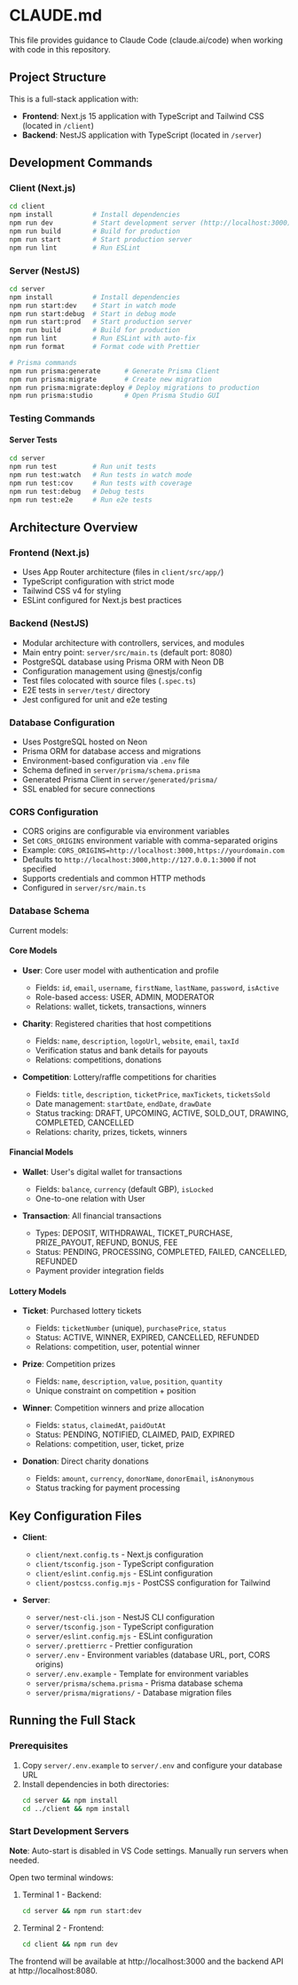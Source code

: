 # CLAUDE.md

This file provides guidance to Claude Code (claude.ai/code) when working with code in this repository.

## Project Structure

This is a full-stack application with:
- **Frontend**: Next.js 15 application with TypeScript and Tailwind CSS (located in `/client`)
- **Backend**: NestJS application with TypeScript (located in `/server`)

## Development Commands

### Client (Next.js)
```bash
cd client
npm install          # Install dependencies
npm run dev          # Start development server (http://localhost:3000)
npm run build        # Build for production
npm run start        # Start production server
npm run lint         # Run ESLint
```

### Server (NestJS)
```bash
cd server
npm install          # Install dependencies
npm run start:dev    # Start in watch mode
npm run start:debug  # Start in debug mode
npm run start:prod   # Start production server
npm run build        # Build for production
npm run lint         # Run ESLint with auto-fix
npm run format       # Format code with Prettier

# Prisma commands
npm run prisma:generate      # Generate Prisma Client
npm run prisma:migrate       # Create new migration
npm run prisma:migrate:deploy # Deploy migrations to production
npm run prisma:studio        # Open Prisma Studio GUI
```

### Testing Commands

#### Server Tests
```bash
cd server
npm run test         # Run unit tests
npm run test:watch   # Run tests in watch mode
npm run test:cov     # Run tests with coverage
npm run test:debug   # Debug tests
npm run test:e2e     # Run e2e tests
```

## Architecture Overview

### Frontend (Next.js)
- Uses App Router architecture (files in `client/src/app/`)
- TypeScript configuration with strict mode
- Tailwind CSS v4 for styling
- ESLint configured for Next.js best practices

### Backend (NestJS)
- Modular architecture with controllers, services, and modules
- Main entry point: `server/src/main.ts` (default port: 8080)
- PostgreSQL database using Prisma ORM with Neon DB
- Configuration management using @nestjs/config
- Test files colocated with source files (`.spec.ts`)
- E2E tests in `server/test/` directory
- Jest configured for unit and e2e testing

### Database Configuration
- Uses PostgreSQL hosted on Neon
- Prisma ORM for database access and migrations
- Environment-based configuration via `.env` file
- Schema defined in `server/prisma/schema.prisma`
- Generated Prisma Client in `server/generated/prisma/`
- SSL enabled for secure connections

### CORS Configuration
- CORS origins are configurable via environment variables
- Set `CORS_ORIGINS` environment variable with comma-separated origins
- Example: `CORS_ORIGINS=http://localhost:3000,https://yourdomain.com`
- Defaults to `http://localhost:3000,http://127.0.0.1:3000` if not specified
- Supports credentials and common HTTP methods
- Configured in `server/src/main.ts`

### Database Schema
Current models:

#### Core Models
- **User**: Core user model with authentication and profile
  - Fields: `id`, `email`, `username`, `firstName`, `lastName`, `password`, `isActive`
  - Role-based access: USER, ADMIN, MODERATOR
  - Relations: wallet, tickets, transactions, winners

- **Charity**: Registered charities that host competitions
  - Fields: `name`, `description`, `logoUrl`, `website`, `email`, `taxId`
  - Verification status and bank details for payouts
  - Relations: competitions, donations

- **Competition**: Lottery/raffle competitions for charities
  - Fields: `title`, `description`, `ticketPrice`, `maxTickets`, `ticketsSold`
  - Date management: `startDate`, `endDate`, `drawDate`
  - Status tracking: DRAFT, UPCOMING, ACTIVE, SOLD_OUT, DRAWING, COMPLETED, CANCELLED
  - Relations: charity, prizes, tickets, winners

#### Financial Models
- **Wallet**: User's digital wallet for transactions
  - Fields: `balance`, `currency` (default GBP), `isLocked`
  - One-to-one relation with User

- **Transaction**: All financial transactions
  - Types: DEPOSIT, WITHDRAWAL, TICKET_PURCHASE, PRIZE_PAYOUT, REFUND, BONUS, FEE
  - Status: PENDING, PROCESSING, COMPLETED, FAILED, CANCELLED, REFUNDED
  - Payment provider integration fields

#### Lottery Models
- **Ticket**: Purchased lottery tickets
  - Fields: `ticketNumber` (unique), `purchasePrice`, `status`
  - Status: ACTIVE, WINNER, EXPIRED, CANCELLED, REFUNDED
  - Relations: competition, user, potential winner

- **Prize**: Competition prizes
  - Fields: `name`, `description`, `value`, `position`, `quantity`
  - Unique constraint on competition + position

- **Winner**: Competition winners and prize allocation
  - Fields: `status`, `claimedAt`, `paidOutAt`
  - Status: PENDING, NOTIFIED, CLAIMED, PAID, EXPIRED
  - Relations: competition, user, ticket, prize

- **Donation**: Direct charity donations
  - Fields: `amount`, `currency`, `donorName`, `donorEmail`, `isAnonymous`
  - Status tracking for payment processing

## Key Configuration Files

- **Client**: 
  - `client/next.config.ts` - Next.js configuration
  - `client/tsconfig.json` - TypeScript configuration
  - `client/eslint.config.mjs` - ESLint configuration
  - `client/postcss.config.mjs` - PostCSS configuration for Tailwind

- **Server**:
  - `server/nest-cli.json` - NestJS CLI configuration
  - `server/tsconfig.json` - TypeScript configuration
  - `server/eslint.config.mjs` - ESLint configuration
  - `server/.prettierrc` - Prettier configuration
  - `server/.env` - Environment variables (database URL, port, CORS origins)
  - `server/.env.example` - Template for environment variables
  - `server/prisma/schema.prisma` - Prisma database schema
  - `server/prisma/migrations/` - Database migration files

## Running the Full Stack

### Prerequisites
1. Copy `server/.env.example` to `server/.env` and configure your database URL
2. Install dependencies in both directories:
   ```bash
   cd server && npm install
   cd ../client && npm install
   ```

### Start Development Servers
**Note**: Auto-start is disabled in VS Code settings. Manually run servers when needed.

Open two terminal windows:

1. Terminal 1 - Backend:
   ```bash
   cd server && npm run start:dev
   ```

2. Terminal 2 - Frontend:
   ```bash
   cd client && npm run dev
   ```

The frontend will be available at http://localhost:3000 and the backend API at http://localhost:8080.